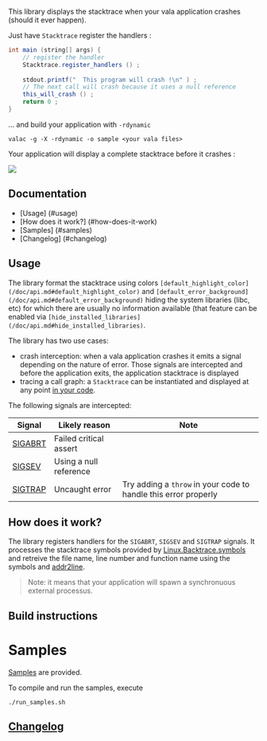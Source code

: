 
This library displays the stacktrace when your vala application crashes (should it ever happen).

Just have `Stacktrace` register the handlers  : 

```java
int main (string[] args) {
    // register the handler
    Stacktrace.register_handlers () ;
	  
    stdout.printf("  This program will crash !\n" ) ;
    // The next call will crash because it uses a null reference
    this_will_crash () ;
    return 0 ;
}
```

... and build your application with `-rdynamic` 
```
valac -g -X -rdynamic -o sample <your vala files>
```

Your application will display a complete stacktrace before it crashes :

![](https://raw.githubusercontent.com/PerfectCarl/vala-stacktrace/master/doc/stack_sigsegv.png)

## Documentation 

 * [Usage] (#usage)
 * [How does it work?] (#how-does-it-work)
 * [Samples] (#samples) 
 * [Changelog] (#changelog)

## Usage

The library format the stacktrace using colors `[default_highlight_color](/doc/api.md#default_highlight_color)` and `[default_error_background](/doc/api.md#default_error_background)` hiding the system libraries (libc, etc) for which there are usually no information available (that feature can be enabled via `[hide_installed_libraries](/doc/api.md#hide_installed_libraries)`.

The library has two use cases:
 * crash interception: when a vala application crashes it emits a signal depending on the nature of error. Those signals are intercepted and before the application exits, the application stacktrace is displayed
 * tracing a call graph: a `Stacktrace` can be instantiated and displayed at any point [in your code](/doc/instanciation.md).

The following signals are intercepted:

| Signal       | Likely reason          | Note                                                              |
|--------------|------------------------|-------------------------------------------------------------------|
| [SIGABRT][1] | Failed critical assert |                                                                   |
| [SIGSEV][2]  | Using a null reference |                                                                   |
| [SIGTRAP][3] | Uncaught error         | Try adding a `throw` in your code to handle this error properly |

[1]: /doc/sigabrt.md
[2]: /doc/sigsev.md
[3]: /doc/sigtrap.md


## How does it work?

The library registers handlers for the `SIGABRT`, `SIGSEV` and `SIGTRAP` signals. It processes the stacktrace symbols provided by [Linux.Backtrace.symbols](http://valadoc.org/#!api=linux/Linux.Backtrace.symbols) and retreive the file name, line number and function name using the symbols and [addr2line](http://linux.die.net/man/1/addr2line).

> Note: it means that your application will spawn a synchronuous external processus. 

## Build instructions

# Samples
[Samples](/samples) are provided. 

To compile and run the samples, execute 

```
./run_samples.sh
```

## [Changelog](CHANGELOG.md)

